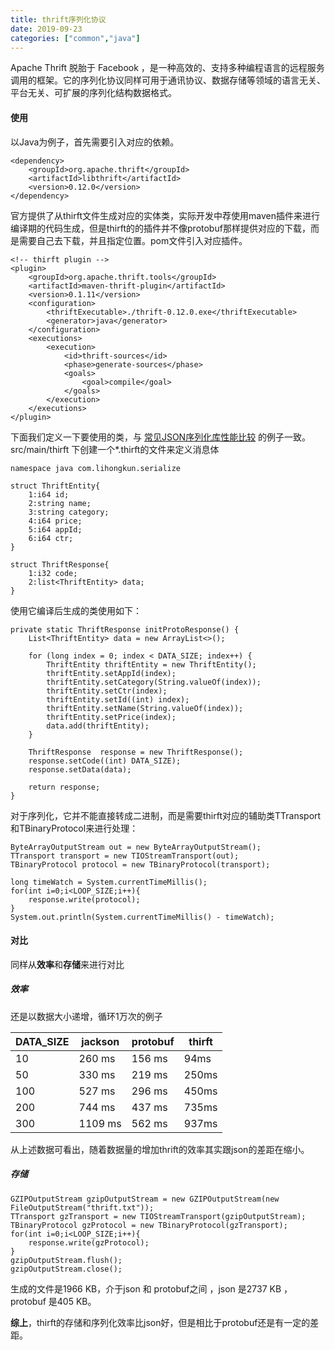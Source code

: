 ```yaml
---
title: thrift序列化协议
date: 2019-09-23
categories: ["common","java"]
---
```


Apache Thrift 脱胎于 Facebook ，是一种高效的、支持多种编程语言的远程服务调用的框架。它的序列化协议同样可用于通讯协议、数据存储等领域的语言无关、平台无关、可扩展的序列化结构数据格式。<!--more-->

#### 使用

以Java为例子，首先需要引入对应的依赖。

```
<dependency>
	<groupId>org.apache.thrift</groupId>
	<artifactId>libthrift</artifactId>
	<version>0.12.0</version>
</dependency>
```

官方提供了从thirft文件生成对应的实体类，实际开发中荐使用maven插件来进行编译期的代码生成，但是thirft的的插件并不像protobuf那样提供对应的下载，而是需要自己去下载，并且指定位置。pom文件引入对应插件。

```
<!-- thirft plugin -->
<plugin>
	<groupId>org.apache.thrift.tools</groupId>
	<artifactId>maven-thrift-plugin</artifactId>
	<version>0.1.11</version>
	<configuration>
		<thriftExecutable>./thrift-0.12.0.exe</thriftExecutable>
		<generator>java</generator>
	</configuration>
	<executions>
		<execution>
			<id>thrift-sources</id>
			<phase>generate-sources</phase>
			<goals>
				<goal>compile</goal>
			</goals>
		</execution>
	</executions>
</plugin>
```

下面我们定义一下要使用的类，与 [常见JSON序列化库性能比较](https://www.lihongkun.com/common/json_compare/)  的例子一致。src/main/thirft 下创建一个*.thirft的文件来定义消息体

```
namespace java com.lihongkun.serialize

struct ThriftEntity{
    1:i64 id;
    2:string name;
    3:string category;
    4:i64 price;
    5:i64 appId;
    6:i64 ctr;
}

struct ThriftResponse{
    1:i32 code;
    2:list<ThriftEntity> data;
}
```

使用它编译后生成的类使用如下：

```
private static ThriftResponse initProtoResponse() {
	List<ThriftEntity> data = new ArrayList<>();

	for (long index = 0; index < DATA_SIZE; index++) {
		ThriftEntity thriftEntity = new ThriftEntity();
		thriftEntity.setAppId(index);
		thriftEntity.setCategory(String.valueOf(index));
		thriftEntity.setCtr(index);
		thriftEntity.setId((int) index);
		thriftEntity.setName(String.valueOf(index));
		thriftEntity.setPrice(index);
		data.add(thriftEntity);
	}

	ThriftResponse  response = new ThriftResponse();
	response.setCode((int) DATA_SIZE);
	response.setData(data);

	return response;
}
```

对于序列化，它并不能直接转成二进制，而是需要thirft对应的辅助类TTransport和TBinaryProtocol来进行处理：

```
ByteArrayOutputStream out = new ByteArrayOutputStream();
TTransport transport = new TIOStreamTransport(out);
TBinaryProtocol protocol = new TBinaryProtocol(transport);

long timeWatch = System.currentTimeMillis();
for(int i=0;i<LOOP_SIZE;i++){
	response.write(protocol);
}
System.out.println(System.currentTimeMillis() - timeWatch);
```

#### 对比

同样从**效率**和**存储**来进行对比

##### 效率

还是以数据大小递增，循环1万次的例子

| DATA_SIZE | jackson | protobuf | thirft |
| --------- | ------- | -------- | ------ |
| 10        | 260 ms  | 156 ms   | 94ms   |
| 50        | 330 ms  | 219 ms   | 250ms  |
| 100       | 527 ms  | 296 ms   | 450ms  |
| 200       | 744 ms  | 437 ms   | 735ms  |
| 300       | 1109 ms | 562 ms   | 937ms  |

从上述数据可看出，随着数据量的增加thrift的效率其实跟json的差距在缩小。

##### 存储

```
GZIPOutputStream gzipOutputStream = new GZIPOutputStream(new FileOutputStream("thrift.txt"));
TTransport gzTransport = new TIOStreamTransport(gzipOutputStream);
TBinaryProtocol gzProtocol = new TBinaryProtocol(gzTransport);
for(int i=0;i<LOOP_SIZE;i++){
	response.write(gzProtocol);
}
gzipOutputStream.flush();
gzipOutputStream.close();
```

生成的文件是1966 KB，介于json 和 protobuf之间 ，json 是2737 KB ，protobuf 是405 KB。



**综上**，thirft的存储和序列化效率比json好，但是相比于protobuf还是有一定的差距。
